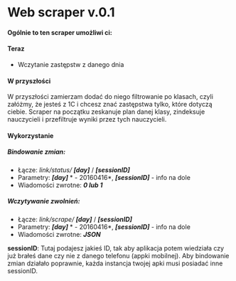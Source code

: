 # Web scraper v.0.1
#### Ogólnie to ten scraper umożliwi ci:
#### Teraz
* Wczytanie zastępstw z danego dnia
    
#### W przyszłości
W przyszłości zamierzam dodać do niego filtrowanie po klasach, czyli załóżmy, że jesteś z 1C i chcesz znać zastępstwa tylko, które dotyczą ciebie. Scraper na początku zeskanuje plan danej klasy, zindeksuje nauczycieli i przefiltruje wyniki przez tych nauczycieli.

#### Wykorzystanie

##### Bindowanie zmian: 

* Łącze: *link/status/* ***[day]*** / ***[sessionID]***
* Parametry: ***[day]*** * - 20160416*, ***[sessionID]*** - info na dole
* Wiadomości zwrotne: ***0 lub 1***

##### Wczytywanie zwolnień: 

* Łącze: *link/scrape/* ***[day]*** / ***[sessionID]***
* Parametry: ***[day]*** * - 20160416*, ***[sessionID]*** - info na dole
* Wiadomości zwrotne: ***JSON***

**sessionID**: Tutaj podajesz jakieś ID, tak aby aplikacja potem wiedziała czy już brałeś dane czy nie z danego telefonu (appki mobilnej). Aby bindowanie zmian działało poprawnie, każda instancja twojej apki musi posiadać inne sessionID.